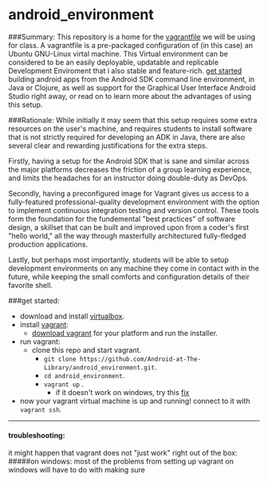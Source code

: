 # android_environment
###Summary:
This repository is a home for the [vagrantfile](Vagrantfile) we will be using for class. A vagrantfile is a pre-packaged configuration of (in this case) an Ubuntu GNU-Linux virtal machine.  This Virtual environment can be considered to be an easily deployable, updatable and replicable Development Enviroment that i also stable and feature-rich. [get started](#setup) building android apps from the Android SDK command line environment, in Java or Clojure, as well as support for the Graphical User Interface Android Studio right away, or read on to learn more about the advantages of using this setup.

###Rationale:
While initially it may seem that this setup requires some extra resources on the user's machine, and requires students to install software that is not strictly required for developing an ADK in Java, there are also several clear and rewarding justifications for the extra steps.  

  Firstly, having a setup for the Android SDK that is sane and similar across the major  platforms decreases the friction of a group learning experience, and limits the headaches for an instructor doing double-duty as DevOps.
  
  Secondly, having a preconfigured image for Vagrant gives us access to a fully-featured professional-quality development environment with the option to implement continuous integration testing and version control.  These tools form the foundation for the fundemental "best practices" of software design, a skillset that can be built and improved upon from a coder's first "hello world," all the way through masterfully architectured fully-fledged production applications.
  
  Lastly, but perhaps most importantly, students will be able to setup development environments on any machine they come in contact with in the future, while keeping the small comforts and configuration details of their favorite shell. 



<a id='setup'></a>
###get started:
* download and install [virtualbox](https://www.virtualbox.org/wiki/Downloads).
* install [vagrant](https://docs.vagrantup.com/v2/):
  * [download vagrant](http://www.vagrantup.com/downloads) for your platform and run the installer.
* run vagrant:
  * clone this repo and start vagrant.
    * `git clone https://github.com/Android-at-The-Library/android_environment.git`.
    * `cd android_environment`.
    * `vagrant up` .
      * if it doesn't work on windows, try this [fix](https://github.com/mitchellh/vagrant/issues/3852) <a id='path'></a>
* now your vagrant virtual machine is up and running! connect to it with `vagrant ssh`.


----------
<a id='troubleshooting'></a>
#### troubleshooting:
it might happen that vagrant does not "just work" right out of the box:
#####on windows: 
  most of the problems from setting up vagrant on windows will have to do with making sure
